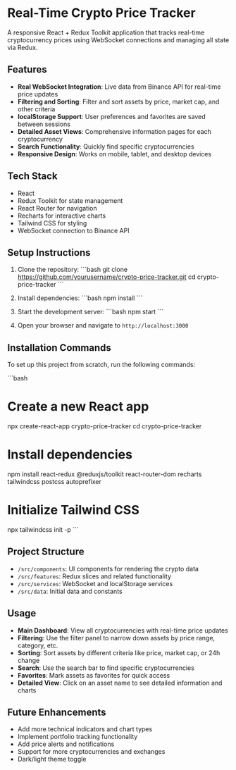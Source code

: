 # Real-Time Crypto Price Tracker

A responsive React + Redux Toolkit application that tracks real-time cryptocurrency prices using WebSocket connections and managing all state via Redux.

## Features

- **Real WebSocket Integration**: Live data from Binance API for real-time price updates
- **Filtering and Sorting**: Filter and sort assets by price, market cap, and other criteria
- **localStorage Support**: User preferences and favorites are saved between sessions
- **Detailed Asset Views**: Comprehensive information pages for each cryptocurrency
- **Search Functionality**: Quickly find specific cryptocurrencies
- **Responsive Design**: Works on mobile, tablet, and desktop devices

## Tech Stack

- React
- Redux Toolkit for state management
- React Router for navigation
- Recharts for interactive charts
- Tailwind CSS for styling
- WebSocket connection to Binance API

## Setup Instructions

1. Clone the repository:
\`\`\`bash
git clone https://github.com/yourusername/crypto-price-tracker.git
cd crypto-price-tracker
\`\`\`

2. Install dependencies:
\`\`\`bash
npm install
\`\`\`

3. Start the development server:
\`\`\`bash
npm start
\`\`\`

4. Open your browser and navigate to `http://localhost:3000`

## Installation Commands

To set up this project from scratch, run the following commands:

\`\`\`bash
# Create a new React app
npx create-react-app crypto-price-tracker
cd crypto-price-tracker

# Install dependencies
npm install react-redux @reduxjs/toolkit react-router-dom recharts tailwindcss postcss autoprefixer

# Initialize Tailwind CSS
npx tailwindcss init -p
\`\`\`

## Project Structure

- `/src/components`: UI components for rendering the crypto data
- `/src/features`: Redux slices and related functionality
- `/src/services`: WebSocket and localStorage services
- `/src/data`: Initial data and constants

## Usage

- **Main Dashboard**: View all cryptocurrencies with real-time price updates
- **Filtering**: Use the filter panel to narrow down assets by price range, category, etc.
- **Sorting**: Sort assets by different criteria like price, market cap, or 24h change
- **Search**: Use the search bar to find specific cryptocurrencies
- **Favorites**: Mark assets as favorites for quick access
- **Detailed View**: Click on an asset name to see detailed information and charts

## Future Enhancements

- Add more technical indicators and chart types
- Implement portfolio tracking functionality
- Add price alerts and notifications
- Support for more cryptocurrencies and exchanges
- Dark/light theme toggle
